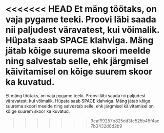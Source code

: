 <<<<<<< HEAD
Et mäng töötaks, on vaja pygame teeki. Proovi läbi saada nii paljudest väravatest, kui võimalik. Hüpata saab SPACE klahviga. Mäng jätab kõige suurema skoori meelde ning salvestab selle, ehk järgmisel käivitamisel on kõige suurem skoor ka kuvatud.
=======
Et mäng töötaks, on vaja pygame teeki.
Proovi läbi saada nii paljudest väravatest, kui võimalik.
Hüpata saab SPACE klahviga.
Mäng jätab kõige suurema skoori meelde ning salvestab selle, ehk järgmisel käivitamisel on kõige suurem skoor ka kuvatud.
>>>>>>> 9caf99257b825dd3fc525b45f4ac7b3432d6d2b9
